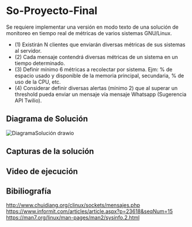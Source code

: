 # So-Proyecto-Final
Se requiere implementar una versión en modo texto de una solución de monitoreo
en tiempo real de métricas de varios sistemas GNU/Linux.
- (1) Existirán N clientes que enviarán diversas métricas de sus sistemas al
servidor.
- (2) Cada mensaje contendrá diversas métricas de un sistema en un tiempo
determinado.
- (3) Definir mínimo 6 métricas a recolectar por sistema. Ejm: % de espacio
usado y disponible de la memoria principal, secundaria, % de uso de la CPU,
etc.
- (4) Considerar definir diversas alertas (mínimo 2) que al superar un threshold
pueda enviar un mensaje vía mensaje Whatsapp (Sugerencia API Twilio).
## Diagrama de Solución
![DiagramaSolución drawio](https://user-images.githubusercontent.com/50672069/132141731-b89281b7-b9d2-42c6-bd7c-cbd264c553ff.png)

## Capturas de la solución
## Video de ejecución
## Bibiliografía
http://www.chuidiang.org/clinux/sockets/mensajes.php
https://www.informit.com/articles/article.aspx?p=23618&seqNum=15
https://man7.org/linux/man-pages/man2/sysinfo.2.html
